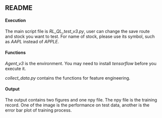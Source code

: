 ## README

#### Execution
The main script file is *RL_QL_test_v3.py*, 
user can change the save route and stock you want to test.
For name of stock, please use its symbol, such as *AAPL* instead of *APPLE*.

#### Functions
*Agent_v3* is the environment. You may need to install *tensorflow* before you execute it.

*collect_data.py* contains the functions for feature engineering.

#### Output
The output contains two figures and one npy file. The npy file is the training record. 
One of the image is the performance on test data, 
another is the error bar plot of training process.
